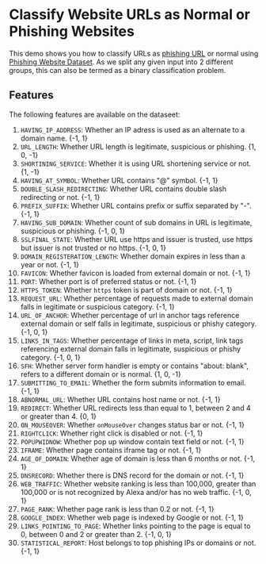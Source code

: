 # Classify Website URLs as Normal or Phishing Websites

This demo shows you how to classify URLs as [phishing URL](https://en.wikipedia.org/wiki/Phishing) or normal using [Phishing Website Dataset](http://eprints.hud.ac.uk/id/eprint/24330/6/MohammadPhishing14July2015.pdf). As we split any given input into 2 different groups, this can also be termed as a binary classification problem.

## Features

The following features are available on the dataseet:

1. `HAVING_IP_ADDRESS`: Whether an IP adress is used as an alternate to a domain name. {-1, 1}
2. `URL_LENGTH`: Whether URL length is legitimate, suspicious or phishing. {1, 0, -1}
3. `SHORTINING_SERVICE`: Whether it is using URL shortening service or not. {1, -1}
4. `HAVING_AT_SYMBOL`: Whether URL contains "@" symbol. {-1, 1}
5. `DOUBLE_SLASH_REDIRECTING`: Whether URL contains double slash redirecting or not. {-1, 1}
6. `PREFIX_SUFFIX`: Whether URL contains prefix or suffix separated by "-". {-1, 1}
7. `HAVING_SUB_DOMAIN`: Whether count of sub domains in URL is legitimate, suspicious or phishing. {-1, 0, 1}
8. `SSLFINAL_STATE`: Whether URL use https and issuer is trusted, use https but issuer is not trusted or no https. {-1, 0, 1}
9. `DOMAIN_REGISTERATION_LENGTH`: Whether domain expires in less than a year or not. {-1, 1}
10. `FAVICON`: Whether favicon is loaded from external domain or not. {-1, 1}
11. `PORT`: Whether port is of preferred status or not. {-1, 1}
12. `HTTPS_TOKEN`: Whether `https` token is part of domain or not. {-1, 1}
13. `REQUEST_URL`: Whether percentage of requests made to external domain falls in legitimate or suspicious category. {-1, 1}
14. `URL_OF_ANCHOR`: Whether percentage of url in anchor tags reference external domain or self falls in legitimate, suspicious or phishy category. {-1, 0, 1}
15. `LINKS_IN_TAGS`: Whether percentage of links in meta, script, link tags referencing external domain falls in legitimate, suspicious or phishy category. {-1, 0, 1}
16. `SFH`: Whether server form handler is empty or contains "about: blank", refers to a different domain or is normal. {1, 0, -1}
17. `SUBMITTING_TO_EMAIL`: Whether the form submits information to email. {-1, 1}
18. `ABNORMAL_URL`: Whether URL contains host name or not. {-1, 1}
19. `REDIRECT`: Whether URL redirects less than equal to 1, between 2 and 4 or greater than 4. {0, 1}
20. `ON_MOUSEOVER`: Whether `onMouseOver` changes status bar or not. {-1, 1}
21. `RIGHTCLICK`: Whether right click is disabled or not. {-1, 1}
22. `POPUPWIDNOW`: Whether pop up window contain text field or not. {-1, 1}
23. `IFRAME`: Whether page contains iframe tag or not. {-1, 1}
24. `AGE_OF_DOMAIN`: Whether age of domain is less than 6 months or not. {-1, 1}
25. `DNSRECORD`: Whether there is DNS record for the domain or not. {-1, 1}
26. `WEB_TRAFFIC`: Whether website ranking is less than 100,000, greater than 100,000 or is not recognized by Alexa and/or has no web traffic. {-1, 0, 1}
27. `PAGE_RANK`: Whether page rank is less than 0.2 or not. {-1, 1}
28. `GOOGLE_INDEX`: Whether web page is indexed by Google or not. {-1, 1}
29. `LINKS_POINTING_TO_PAGE`: Whether links pointing to the page is equal to 0, between 0 and 2 or greater than 2. {-1, 0, 1}
30. `STATISTICAL_REPORT`: Host belongs to top phishing IPs or domains or not. {-1, 1}
